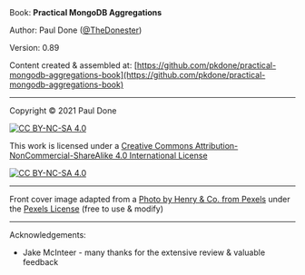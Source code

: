 &nbsp;

Book: __Practical MongoDB Aggregations__
 
Author: Paul Done ([@TheDonester](https://twitter.com/TheDonester))

Version: 0.89

Content created & assembled at: [https://github.com/pkdone/practical-mongodb-aggregations-book](https://github.com/pkdone/practical-mongodb-aggregations-book)

---

Copyright &copy; 2021 Paul Done

[![CC BY-NC-SA 4.0][cc-by-nc-sa-shield]][cc-by-nc-sa]

This work is licensed under a [Creative Commons Attribution-NonCommercial-ShareAlike 4.0 International License][cc-by-nc-sa]

[![CC BY-NC-SA 4.0][cc-by-nc-sa-image]][cc-by-nc-sa]

[cc-by-nc-sa]: https://creativecommons.org/licenses/by-nc-sa/4.0/
[cc-by-nc-sa-image]: https://licensebuttons.net/l/by-nc-sa/4.0/88x31.png
[cc-by-nc-sa-shield]: https://img.shields.io/badge/License-CC%20BY--NC--SA%204.0-lightgrey.svg

---

Front cover image adapted from a [Photo by Henry & Co. from Pexels](https://www.pexels.com/photo/red-steel-pipe-2420294/) under the [Pexels License](https://www.pexels.com/license/) (free to use & modify)

---

Acknowledgements:

 * Jake McInteer - many thanks for the extensive review & valuable feedback

